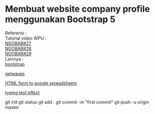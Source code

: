# Membuat website company profile menggunakan Bootstrap 5

Referensi :  
Tutorial video WPU :  
[NGOBAR#27](https://youtu.be/LkR-9Z1sle8 "Web Programming UNPAS")  
[NGOBAR#28](https://youtu.be/65Jv9Y13eVo "Web Programming UNPAS")  
[NGOBAR#29](https://youtu.be/2XosKncBoQ4 "Web Programming UNPAS")  
Lainnya :  
[bootstrap](https://getbootstrap.com/ "Bootstrap")

[getwaves](https://getwaves.io/ "Getwaves")

[HTML form to google spreadsheets](https://github.com/jamiewilson/form-to-google-sheets "jamiewilson")

[typing text effect](https://github.com/mattboldt/typed.js/ "Jamie Wilson")

git init
git status
git add .
git commit -m "first commit"
git push -u origin master
